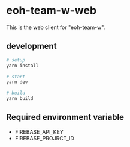 # eoh-team-w-web

This is the web client for "eoh-team-w".

## development

```bash
# setup
yarn install

# start
yarn dev

# build
yarn build
```

## Required environment variable

- FIREBASE_API_KEY
- FIREBASE_PROJRCT_ID
